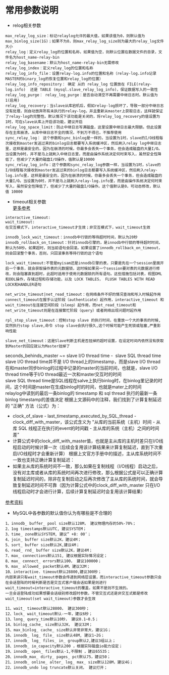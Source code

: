 # 常用参数说明

- relog相关参数
```
max_relay_log_size：标记relaylog允许的最大值，如果该值为0，则默认值为max_binlog_size(1G)；如果不为0，则max_relay_log_size则为最大的relay_log文件大小
relay_log：定义relay_log的位置和名称，如果值为空，则默认位置在数据文件的目录，文件名为host_name-relay-bin               
relay_log_basename：默认为host_name-relay-bin无需修改
relay_log_index：定义relay_log的位置和名称     
relay_log_info_file：设置relay-log.info的位置和名称（relay-log.info记录MASTER的binary_log的恢复位置和relay_log的位置）     
relay_log_info_repository： 确定 从的 relay_log 位置放在 FILE(relay-log.info)  还是 TABLE (mysql.slave_relay_log_info)，保证数据写入的一致性
relay_log_purge： relay_log_purge：是否自动清空不再需要中继日志时。默认值为1(启用)      
relay_log_recovery：当slave从库宕机后，假如relay-log损坏了，导致一部分中继日志没有处理，则自动放弃所有未执行的relay-log，并且重新从master上获取日志，这样就保证了relay-log的完整性。默认情况下该功能是关闭的，将relay_log_recovery的值设置为 1时，可在slave从库上开启该功能，建议开启       
relay_log_space_limit：防止中继日志写满磁盘，这里设置中继日志最大限额。但此设置存在主库崩溃，从库中继日志不全的情况，不到万不得已，不推荐使用    
sync_relay_log： 这个参数和sync_binlog是一样的，当设置为1时，slave的I/O线程每次接收到master发送过来的binlog日志都要写入系统缓冲区，然后刷入relay log中继日志里，这样是最安全的，因为在崩溃的时候，你最多会丢失一个事务，但会造成磁盘的大量I/O。当设置为0时，并不是马上就刷入中继日志里，而是由操作系统决定何时来写入，虽然安全性降低了，但减少了大量的磁盘I/O操作，值默认是10000 
sync_relay_log_info：这个参数和sync_relay_log参数一样，当设置为1时，slave的I/O线程每次接收到master发送过来的binlog日志都要写入系统缓冲区，然后刷入relay-log.info里，这样是最安全的，因为在崩溃的时候，你最多会丢失一个事务，但会造成磁盘的大量I/O。当设置为0时，并不是马上就刷入relay-log.info里，而是由操作系统决定何时来写入，虽然安全性降低了，但减少了大量的磁盘I/O操作。这个值默认是0，可动态修改，默认值 10000     

```

- timeout相关参数  
[更多参考](https://www.jianshu.com/p/a5747a382a0a)
```
interactive_timeout:
wait_timeout:
在交互模式下，interactive_timeout才生效；非交互模式下，wait_timeout生效

innodb_lock_wait_timeout：innodb中行锁的等待超时时间，默认为20秒
innodb_rollback_on_timeout：针对innodb引擎的，是innodb中行锁的等待超时时间，默认为50秒。如果超时，则当前语句会回滚。如果设置了innodb_rollback_on_timeout，则会回滚整个事务，否则，只回滚事务等待行锁的这个语句

lock_wait_timeout:不管是myisam还是innodb引擎的表，只要是先在一个session里面开启一个事务，就会获取操作表的元数据锁，这时候如果另一个session要对表的元数据进行修改，则会阻塞直到超时，此超时适用于使用元数据锁的所有语句。这些措施包括对表，视图DML和DDL操作，存储过程和存储功能，以及 LOCK TABLES， FLUSH TABLES WITH READ LOCK和HANDLER语句

net_write_timeout|net_read_timeout：在网络条件不好的情况查询和写入时候起作用  
connect_timeout在握手认证阶段（authenticate）起作用，interactive_timeout 和wait_timeout在连接空闲阶段（sleep）起作用，而net_read_timeout和net_write_timeout则是在连接繁忙阶段（query）或者网络出现问题时起作用

rpl_stop_slave_timeout：控制stop slave 的执行时间，在重放一个大的事务的时候,突然执行stop slave,命令 stop slave会执行很久,这个时候可能产生死锁或阻塞,严重影响性能

slave_net_timeout：这是Slave判断主机是否挂掉的超时设置，在设定时间内依然没有获取到Master的回应就认为Master挂掉了

```


seconds_behinds_master ~= slave I/O thread time -  slave SQL thread time
slave I/O thread time并不是 I/O thread上的timestamp，而是slave I/O thread在和master同步binlog的过程中记录的master的当前时间，也就是，slave I/O thread time等于I/O thread最近一次和master交互时的时间    
slave SQL thread time是SQL线程在salve上执行binlog时，在binlog里记录的时间，这个时间是master在生成binlog时的时间，也就是mater上的时间    
relaylog中读到的最后一条binlog的 timestamp 和 sql thread 执行的最新一条binlog timestamp的差值决定    根据上文源码中的注释，我们找到了计算复制延迟的 "正确" 方法（公式）为：
* clock_of_slave - last_timestamp_executed_by_SQL_thread - clock_diff_with_master，该公式含义为 "从库的当前系统（主机）时间 - 从库 SQL 线程正在执行的event的时间戳 - 主从库的系统（主机）之间的时间差"
* 计算公式中的clock_diff_with_master值，也就是主从库的主机时差只在I/O线程启动的时候计算一次（后续会复用该计算结果来计算复制延迟，直到下次重启I/O线程时才会重新计算）
根据上文官方手册中的描述，主从库系统时间不一致也支持正确计算复制延迟：
* 如果主从库的系统时间不一致，那么如果在复制线程（I/O线程）启动之后，没有对主库或者从库的系统时间再次进行修改，那么根据公式是可以正确计算复制延迟时间的，除非在复制启动之后再次修改了主从库的系统时间，就会导致复制延迟时间不可靠（因为计算公式中的clock_diff_with_master 只在I/O线程启动时才会进行计算，后续计算复制延迟时会复用该计算结果）



[参考资料](https://blog.csdn.net/aeolus_pu/article/details/8781400)



- MySQL中各参数的默认值你认为有哪些是不合理的
```
1、innodb_ buffer_ pool size默认128M， 建议物理内存的50%-70%；
2、1og timestamps默认UTC, 建议SYSTEM；
3、time_ zone默认SYSTEM, 建议” +8: 00″；
4、join_ buffer size默认2K，建议4M；
5、sort_ buffer size默认2K,建议4M；
6、read_ rnd_ buffer size默认2K，建议4M；
7、max_ connections默认151, 建议根据实际情况设定；
8、max_ connect_ errors默认100， 建议100000；
9、max_ allowed_ packet默认4M，建议32M；
10、interactive. timeout默认28800,建议300秒；
内部来讲只有wait_timeout参数会传递到网络层设置，而interactive_timeout参数只会在会话登陆的时候判断是否是交互式客户端会话如果是则进行wait_timeout=interactive_timeout的覆盖，如果不是则不生效的。
一旦会话登陆成功如果想要会话级别修改超时参数，不管交互式还是非交互式都是修改wait_timeout(set wait_timeout)参数才会生效

11、wait_ timeout默认28800， 建议300秒；
12、lock_ wait_timeout默认-一年，建议6秒；
13、long_ query_time默认10秒， 建议0.1~0.5；
14、binlog_cache_ size默认32K， 建议32M；
15、max_binlog_ cache_ size默认非常非常大，建议1G；
16、innodb_ log_ file_ size默认48M, 建议1~2G；
17、innodb_ log_ files_ in_ group默认2,建议3组以上；
18、innodb_ io_capacity默认200 ，根据实际磁盘io能力设定；
19、innodb_ open_ files默认-1,不限制 ，建议65535；
20、innodb_max_ dirty_ pages_ pct默认75，建议50；
21、innodb_ online_ alter_ log_ max_ size默认128M，建议4G；
22、innodb_undo log truncate默认关闭， 建议打开；

```